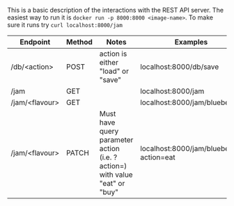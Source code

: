 This is a basic description of the interactions with the REST API server.
The easiest way to run it is `docker run -p 8000:8000 <image-name>`.
To make sure it runs try `curl localhost:8000/jam`

| Endpoint      | Method | Notes | Examples |
| ----------- | ----------- | --- | --- |
| /db/\<action>      | POST       | action is either "load" or "save"| localhost:8000/db/save |
| /jam   | GET |  | localhost:8000/jam |
| /jam/\<flavour>   | GET |  | localhost:8000/jam/blueberry | 
| /jam/\<flavour>   | PATCH | Must have query parameter action (i.e. ?action=) <br> with value "eat" or "buy" | localhost:8000/jam/blueberry?action=eat | 

